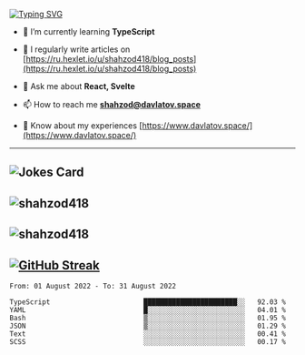 [![Typing SVG](https://readme-typing-svg.herokuapp.com?font=Turret+Road&height=30&lines=HI!+I%60m+Frontend+Developer)](https://git.io/typing-svg)

- 🌱 I’m currently learning **TypeScript**

- 📝 I regularly write articles on [https://ru.hexlet.io/u/shahzod418/blog_posts](https://ru.hexlet.io/u/shahzod418/blog_posts)

- 💬 Ask me about **React, Svelte**

- 📫 How to reach me **shahzod@davlatov.space**

- 📄 Know about my experiences [https://www.davlatov.space/](https://www.davlatov.space/)

---
![Jokes Card](https://readme-jokes.vercel.app/api?theme=radical)
---
![shahzod418](https://github-readme-stats.vercel.app/api/top-langs?username=shahzod418&show_icons=true&theme=radical&locale=en&layout=compact)
---
![shahzod418](https://github-readme-stats.vercel.app/api?username=shahzod418&show_icons=true&theme=radical&locale=en&count_private=true)
---
[![GitHub Streak](http://github-readme-streak-stats.herokuapp.com?user=shahzod418&theme=radical&date_format=M%20j%5B%2C%20Y%5D)](https://git.io/streak-stats)
---
<!--START_SECTION:waka-->

```text
From: 01 August 2022 - To: 31 August 2022

TypeScript                       ███████████████████████░░   92.03 %
YAML                             █░░░░░░░░░░░░░░░░░░░░░░░░   04.01 %
Bash                             ▒░░░░░░░░░░░░░░░░░░░░░░░░   01.95 %
JSON                             ▒░░░░░░░░░░░░░░░░░░░░░░░░   01.29 %
Text                             ░░░░░░░░░░░░░░░░░░░░░░░░░   00.41 %
SCSS                             ░░░░░░░░░░░░░░░░░░░░░░░░░   00.17 %
```

<!--END_SECTION:waka-->
